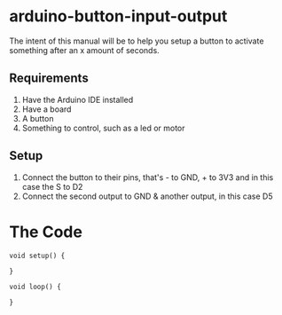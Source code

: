 # arduino-button-input-output

The intent of this manual will be to help you setup a button to activate something after an x amount of seconds.

## Requirements

  1. Have the Arduino IDE installed
  2. Have a board
  3. A button
  4. Something to control, such as a led or motor

## Setup

  1. Connect the button to their pins, that's - to GND, + to 3V3 and in this case the S to D2
  2. Connect the second output to GND & another output, in this case D5
  
  # The Code
  
  ```
  void setup() {
  
  } 
  
  void loop() {
  
  } 
  ```
